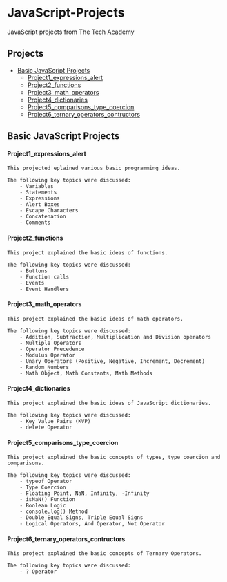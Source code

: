 # JavaScript-Projects
 JavaScript projects from The Tech Academy
 ## **Projects**
 - [Basic JavaScript Projects](#Basic-JavaScript-Projects)
   - [Project1_expressions_alert](#Project1_expressions_alert)
   - [Project2_functions](#Project2_functions)
   - [Project3_math_operators](#Project3_math_operators)
   - [Project4_dictionaries](#Project4_dictionaries)
   - [Project5_comparisons_type_coercion](#Project5_comparisons_type_coercion)
   - [Project6_ternary_operators_contructors](#Project6_ternary_operators_contructors)

 ## **Basic JavaScript Projects** 

#### **Project1_expressions_alert**

    This projected eplained various basic programming ideas.  

    The following key topics were discussed: 
        - Variables
        - Statements
        - Expressions
        - Alert Boxes
        - Escape Characters 
        - Concatenation
        - Comments

#### **Project2_functions**

    This project explained the basic ideas of functions. 

    The following key topics were discussed: 
        - Buttons
        - Function calls
        - Events
        - Event Handlers

#### **Project3_math_operators**

    This project explained the basic ideas of math operators. 

    The following key topics were discussed: 
        - Addition, Subtraction, Multiplication and Division operators
        - Multiple Operators 
        - Operator Precedence
        - Modulus Operator
        - Unary Operators (Positive, Negative, Increment, Decrement)
        - Random Numbers
        - Math Object, Math Constants, Math Methods

#### **Project4_dictionaries**

    This project explained the basic ideas of JavaScript dictionaries. 

    The following key topics were discussed: 
        - Key Value Pairs (KVP)
        - delete Operator

#### **Project5_comparisons_type_coercion**

    This project explained the basic concepts of types, type coercion and comparisons.

    The following key topics were discussed:
        - typeof Operator
        - Type Coercion
        - Floating Point, NaN, Infinity, -Infinity
        - isNaN() Function
        - Boolean Logic
        - console.log() Method
        - Double Equal Signs, Triple Equal Signs
        - Logical Operators, And Operator, Not Operator

#### **Project6_ternary_operators_contructors**

    This project explained the basic concepts of Ternary Operators.

    The following key topics were discussed:
        - ? Operator
        
